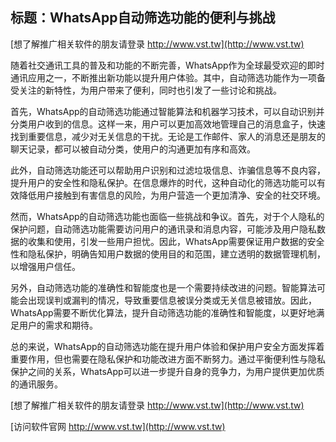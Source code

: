 ## **标题：WhatsApp自动筛选功能的便利与挑战**

[想了解推广相关软件的朋友请登录 http://www.vst.tw](http://www.vst.tw)

随着社交通讯工具的普及和功能的不断完善，WhatsApp作为全球最受欢迎的即时通讯应用之一，不断推出新功能以提升用户体验。其中，自动筛选功能作为一项备受关注的新特性，为用户带来了便利，同时也引发了一些讨论和挑战。

首先，WhatsApp的自动筛选功能通过智能算法和机器学习技术，可以自动识别并分类用户收到的信息。这样一来，用户可以更加高效地管理自己的消息盒子，快速找到重要信息，减少对无关信息的干扰。无论是工作邮件、家人的消息还是朋友的聊天记录，都可以被自动分类，使用户的沟通更加有序和高效。

此外，自动筛选功能还可以帮助用户识别和过滤垃圾信息、诈骗信息等不良内容，提升用户的安全性和隐私保护。在信息爆炸的时代，这种自动化的筛选功能可以有效降低用户接触到有害信息的风险，为用户营造一个更加清净、安全的社交环境。

然而，WhatsApp的自动筛选功能也面临一些挑战和争议。首先，对于个人隐私的保护问题，自动筛选功能需要访问用户的通讯录和消息内容，可能涉及用户隐私数据的收集和使用，引发一些用户担忧。因此，WhatsApp需要保证用户数据的安全性和隐私保护，明确告知用户数据的使用目的和范围，建立透明的数据管理机制，以增强用户信任。

另外，自动筛选功能的准确性和智能度也是一个需要持续改进的问题。智能算法可能会出现误判或漏判的情况，导致重要信息被误分类或无关信息被错放。因此，WhatsApp需要不断优化算法，提升自动筛选功能的准确性和智能度，以更好地满足用户的需求和期待。

总的来说，WhatsApp的自动筛选功能在提升用户体验和保护用户安全方面发挥着重要作用，但也需要在隐私保护和功能改进方面不断努力。通过平衡便利性与隐私保护之间的关系，WhatsApp可以进一步提升自身的竞争力，为用户提供更加优质的通讯服务。

[想了解推广相关软件的朋友请登录 http://www.vst.tw](http://www.vst.tw)


[访问软件官网 http://www.vst.tw](http://www.vst.tw)
